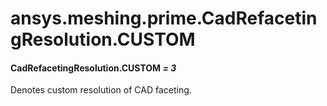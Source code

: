 # ansys.meshing.prime.CadRefacetingResolution.CUSTOM



#### CadRefacetingResolution.CUSTOM *= 3*

Denotes custom resolution of CAD faceting.

<!-- !! processed by numpydoc !! -->
